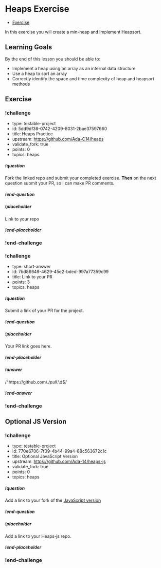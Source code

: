 # Heaps Exercise

* [Exercise](https://github.com/Ada-C14/heaps) 

In this exercise you will create a min-heap and implement Heapsort.

## Learning Goals

By the end of this lesson you should be able to:

* Implement a heap using an array as an internal data structure
* Use a heap to sort an array
* Correctly identify the space and time complexity of heap and heapsort methods

## Exercise

### !challenge

* type: testable-project
* id: 5dd9df36-0742-4209-8031-2bae37597660
* title: Heaps Practice
* upstream: https://github.com/Ada-C14/heaps
* validate_fork: true
* points: 0
* topics: heaps

##### !question

Fork the linked repo and submit your completed exercise.  **Then** on the next question submit your PR, so I can make PR comments.

##### !end-question

##### !placeholder

Link to your repo

##### !end-placeholder

<!-- other optional sections -->
<!-- !hint - !end-hint (markdown, users can see after a failed attempt) -->
<!-- !rubric - !end-rubric (markdown, instructors can see while scoring a checkpoint) -->
<!-- !explanation - !end-explanation (markdown, students can see after answering correctly) -->

### !end-challenge

<!-- ======================= END CHALLENGE ======================= -->

<!-- >>>>>>>>>>>>>>>>>>>>>> BEGIN CHALLENGE >>>>>>>>>>>>>>>>>>>>>> -->
<!-- Replace everything in square brackets [] and remove brackets  -->

### !challenge

* type: short-answer
* id: 7bd86646-4629-45e2-bded-997a77359c99
* title: Link to your PR
* points: 3
* topics: heaps

##### !question

Submit a link of your PR for the project.

##### !end-question

##### !placeholder

Your PR link goes here.

##### !end-placeholder

##### !answer

/^https:\/\/github.com\/.*\/pull.*\d$/

##### !end-answer

<!-- other optional sections -->
<!-- !hint - !end-hint (markdown, users can see after a failed attempt) -->
<!-- !rubric - !end-rubric (markdown, instructors can see while scoring a checkpoint) -->
<!-- !explanation - !end-explanation (markdown, students can see after answering correctly) -->

### !end-challenge

<!-- ======================= END CHALLENGE ======================= -->

## Optional JS Version

<!-- >>>>>>>>>>>>>>>>>>>>>> BEGIN CHALLENGE >>>>>>>>>>>>>>>>>>>>>> -->
<!-- Replace everything in square brackets [] and remove brackets  -->

### !challenge

* type: testable-project
* id: 770e6706-7f39-4b44-99a4-88c563672c1c
* title: Optional JavaScript Version
* upstream: https://github.com/Ada-14/heaps-js
* validate_fork: true
* points: 0
* topics: heaps

##### !question

Add a link to your fork of the [JavaScript version](https://github.com/Ada-C14/heaps-js)

##### !end-question

##### !placeholder

Add a link to your Heaps-js repo.

##### !end-placeholder

<!-- other optional sections -->
<!-- !hint - !end-hint (markdown, users can see after a failed attempt) -->
<!-- !rubric - !end-rubric (markdown, instructors can see while scoring a checkpoint) -->
<!-- !explanation - !end-explanation (markdown, students can see after answering correctly) -->

### !end-challenge

<!-- ======================= END CHALLENGE ======================= -->